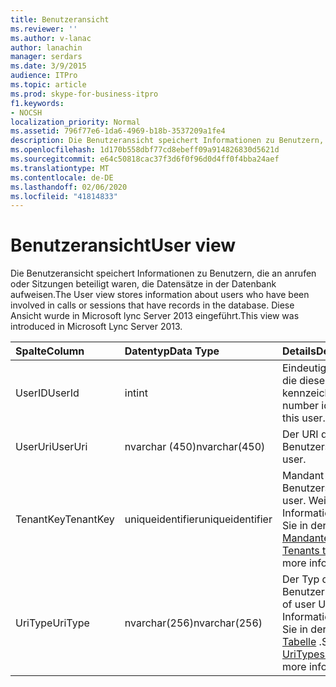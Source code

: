 ```yaml
---
title: Benutzeransicht
ms.reviewer: ''
ms.author: v-lanac
author: lanachin
manager: serdars
ms.date: 3/9/2015
audience: ITPro
ms.topic: article
ms.prod: skype-for-business-itpro
f1.keywords:
- NOCSH
localization_priority: Normal
ms.assetid: 796f77e6-1da6-4969-b18b-3537209a1fe4
description: Die Benutzeransicht speichert Informationen zu Benutzern, die an anrufen oder Sitzungen beteiligt waren, die Datensätze in der Datenbank aufweisen. Diese Ansicht wurde in Microsoft lync Server 2013 eingeführt.
ms.openlocfilehash: 1d170b558dbf77cd8ebeff09a914826830d5621d
ms.sourcegitcommit: e64c50818cac37f3d6f0f96d0d4ff0f4bba24aef
ms.translationtype: MT
ms.contentlocale: de-DE
ms.lasthandoff: 02/06/2020
ms.locfileid: "41814833"
---
```

# <a name="user-view"></a><span data-ttu-id="b5f30-104">Benutzeransicht</span><span class="sxs-lookup"><span data-stu-id="b5f30-104">User view</span></span>
 
<span data-ttu-id="b5f30-105">Die Benutzeransicht speichert Informationen zu Benutzern, die an anrufen oder Sitzungen beteiligt waren, die Datensätze in der Datenbank aufweisen.</span><span class="sxs-lookup"><span data-stu-id="b5f30-105">The User view stores information about users who have been involved in calls or sessions that have records in the database.</span></span> <span data-ttu-id="b5f30-106">Diese Ansicht wurde in Microsoft lync Server 2013 eingeführt.</span><span class="sxs-lookup"><span data-stu-id="b5f30-106">This view was introduced in Microsoft Lync Server 2013.</span></span>
  
|<span data-ttu-id="b5f30-107">**Spalte**</span><span class="sxs-lookup"><span data-stu-id="b5f30-107">**Column**</span></span>|<span data-ttu-id="b5f30-108">**Datentyp**</span><span class="sxs-lookup"><span data-stu-id="b5f30-108">**Data Type**</span></span>|<span data-ttu-id="b5f30-109">**Details**</span><span class="sxs-lookup"><span data-stu-id="b5f30-109">**Details**</span></span>|
|:-----|:-----|:-----|
|<span data-ttu-id="b5f30-110">UserID</span><span class="sxs-lookup"><span data-stu-id="b5f30-110">UserId</span></span>  <br/> |<span data-ttu-id="b5f30-111">int</span><span class="sxs-lookup"><span data-stu-id="b5f30-111">int</span></span>  <br/> |<span data-ttu-id="b5f30-112">Eindeutige Nummer, die diesen Benutzer kennzeichnet.</span><span class="sxs-lookup"><span data-stu-id="b5f30-112">Unique number identifying this user.</span></span>  <br/> |
|<span data-ttu-id="b5f30-113">UserUri</span><span class="sxs-lookup"><span data-stu-id="b5f30-113">UserUri</span></span>  <br/> |<span data-ttu-id="b5f30-114">nvarchar (450)</span><span class="sxs-lookup"><span data-stu-id="b5f30-114">nvarchar(450)</span></span>  <br/> |<span data-ttu-id="b5f30-115">Der URI des Benutzers.</span><span class="sxs-lookup"><span data-stu-id="b5f30-115">Uri of the user.</span></span>  <br/> |
|<span data-ttu-id="b5f30-116">TenantKey</span><span class="sxs-lookup"><span data-stu-id="b5f30-116">TenantKey</span></span>  <br/> |<span data-ttu-id="b5f30-117">uniqueidentifier</span><span class="sxs-lookup"><span data-stu-id="b5f30-117">uniqueidentifier</span></span>  <br/> |<span data-ttu-id="b5f30-118">Mandant des Benutzers.</span><span class="sxs-lookup"><span data-stu-id="b5f30-118">Tenant of user.</span></span> <span data-ttu-id="b5f30-119">Weitere Informationen finden Sie in der [Tabelle Mandanten](tenants.md) .</span><span class="sxs-lookup"><span data-stu-id="b5f30-119">See the [Tenants table](tenants.md) for more information.</span></span> <br/> |
|<span data-ttu-id="b5f30-120">UriType</span><span class="sxs-lookup"><span data-stu-id="b5f30-120">UriType</span></span>  <br/> |<span data-ttu-id="b5f30-121">nvarchar(256)</span><span class="sxs-lookup"><span data-stu-id="b5f30-121">nvarchar(256)</span></span>  <br/> |<span data-ttu-id="b5f30-122">Der Typ des Benutzer-URIs.</span><span class="sxs-lookup"><span data-stu-id="b5f30-122">Type of user URI.</span></span> <span data-ttu-id="b5f30-123">Weitere Informationen finden Sie in der [UriTypes-Tabelle](uritypes.md) .</span><span class="sxs-lookup"><span data-stu-id="b5f30-123">See the [UriTypes table](uritypes.md) for more information.</span></span> <br/> |
   

